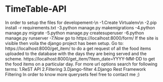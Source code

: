 # TimeTable-API
In order to setup the files for developement-\n
-1.Create Virtualenv\n
-2.pip install -r requirements.txt
-3.python manage.py makemigrations
-4.python manage.py migrate
-5.python manage.py createsuperuser
-6.python manage.py runserver
-7.Now go to https://localhost:8000/form/
If the site is visible then voila the django project has been setup.
Go to: https://localhost:8000/get_item/ to do a get request of all the food items uploaded to the database 
       with the days they are being served and the scheme.
       https://localhost:8000/get_item/?item_date=YYYY-MM-DD to get the food items on a particular day.
For more url options search for following terms:
                                      1.ReST API
                                      2.Filtering
                                      3.Django-filter
                                      4.Django Rest Framework Filtering
In order to know more querysets feel free to contact me ;)                                      
